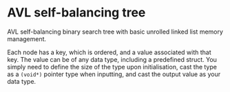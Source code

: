 # AVL self-balancing tree
AVL self-balancing binary search tree with basic unrolled linked list memory management.

Each node has a key, which is ordered, and a value associated with that key. The value can be of any data type, including a predefined struct. You simply need to define the size of the type upon initialisation, cast the type as a ```(void*)``` pointer type when inputting, and cast the output value as your data type.
